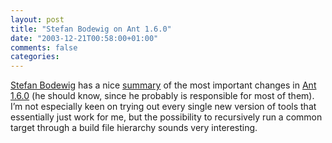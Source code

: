 ```yaml
---
layout: post
title: "Stefan Bodewig on Ant 1.6.0"
date: "2003-12-21T00:58:00+01:00"
comments: false
categories: 
---
```


<p><a href="http://stefanbodewig.blogger.de/">Stefan Bodewig</a> has a nice <a href="http://stefanbodewig.blogger.de/">summary</a> of the most important changes in <a href="http://ant.apache.org/bindownload.cgi">Ant 1.6.0</a> (he should know, since he probably is responsible for most of them). I&#8217;m not especially keen on trying out every single new version of tools that essentially just work for me, but the possibility to recursively run a common target through a build file hierarchy sounds very interesting.</p>


